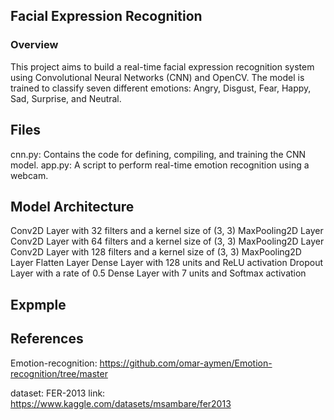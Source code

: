 ## Facial Expression Recognition

### Overview
This project aims to build a real-time facial expression recognition system using Convolutional Neural Networks (CNN) and OpenCV. The model is trained to classify seven different emotions: Angry, Disgust, Fear, Happy, Sad, Surprise, and Neutral.

## Files
cnn.py: Contains the code for defining, compiling, and training the CNN model.
app.py: A script to perform real-time emotion recognition using a webcam.

## Model Architecture
Conv2D Layer with 32 filters and a kernel size of (3, 3)
MaxPooling2D Layer
Conv2D Layer with 64 filters and a kernel size of (3, 3)
MaxPooling2D Layer
Conv2D Layer with 128 filters and a kernel size of (3, 3)
MaxPooling2D Layer
Flatten Layer
Dense Layer with 128 units and ReLU activation
Dropout Layer with a rate of 0.5
Dense Layer with 7 units and Softmax activation

## Expmple


## References
Emotion-recognition: https://github.com/omar-aymen/Emotion-recognition/tree/master

dataset: FER-2013
link: https://www.kaggle.com/datasets/msambare/fer2013